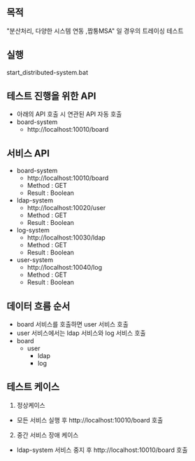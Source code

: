 
## 목적
"분산처리, 다양한 시스템 연동 ,짭퉁MSA" 일 경우의 트레이싱 테스트 


## 실행
start_distributed-system.bat

## 테스트 진행을 위한 API
- 아래의 API 호출 시 연관된 API 자동 호출
- board-system
    - http://localhost:10010/board



## 서비스 API 
- board-system
  - http://localhost:10010/board
  - Method : GET
  - Result : Boolean
- ldap-system
  - http://localhost:10020/user
  - Method : GET
  - Result : Boolean
- log-system
  - http://localhost:10030/ldap
  - Method : GET
  - Result : Boolean
- user-system
  - http://localhost:10040/log
  - Method : GET
  - Result : Boolean

## 데이터 흐름 순서
- board 서비스를 호출하면 user 서비스 호출
- user 서비스에서는 ldap 서비스와 log 서비스 호출
- board 
  - user 
    - ldap 
    - log


## 테스트 케이스

1. 정상케이스
- 모든 서비스 실행 후 http://localhost:10010/board 호출

2. 중간 서비스 장애 케이스
- ldap-system 서비스 중지 후 http://localhost:10010/board 호출

